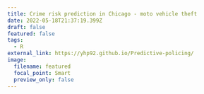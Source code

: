```yaml
---
title: Crime risk prediction in Chicago - moto vehicle theft
date: 2022-05-18T21:37:19.399Z
draft: false
featured: false
tags:
  - R
external_link: https://yhp92.github.io/Predictive-policing/
image:
  filename: featured
  focal_point: Smart
  preview_only: false
---
```

